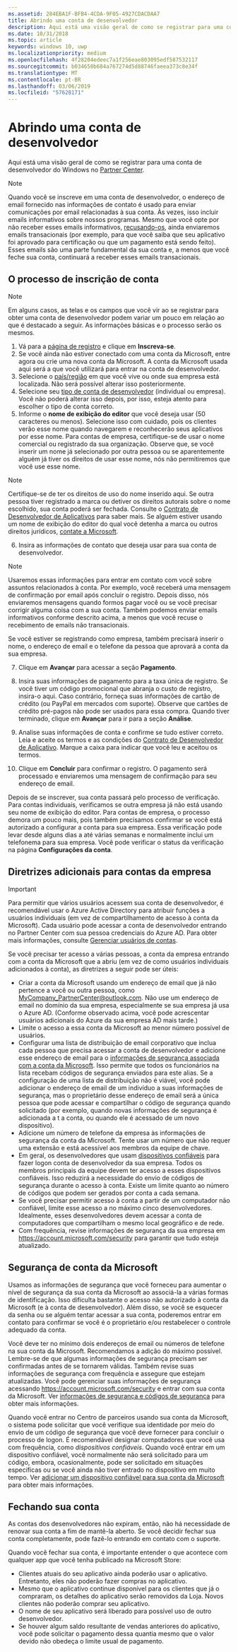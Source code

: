 ```yaml
---
ms.assetid: 284EBA1F-BFB4-4CDA-9F05-4927CDACDAA7
title: Abrindo uma conta de desenvolvedor
description: Aqui está uma visão geral de como se registrar para uma conta de desenvolvedor do Windows para a Microsoft Store e outros programas da Microsoft no Partner Center.
ms.date: 10/31/2018
ms.topic: article
keywords: windows 10, uwp
ms.localizationpriority: medium
ms.openlocfilehash: 4f28204edeec7a1f256eae803095edf587532117
ms.sourcegitcommit: b034650b684a767274d5d88746faeea373c8e34f
ms.translationtype: MT
ms.contentlocale: pt-BR
ms.lasthandoff: 03/06/2019
ms.locfileid: "57628171"
---
```

# <a name="opening-a-developer-account"></a>Abrindo uma conta de desenvolvedor

Aqui está uma visão geral de como se registrar para uma conta de desenvolvedor do Windows no [Partner Center](https://partner.microsoft.com/dashboard).

> [!NOTE]
> Quando você se inscreve em uma conta de desenvolvedor, o endereço de email fornecido nas informações de contato é usado para enviar comunicações por email relacionadas à sua conta. Às vezes, isso incluir emails informativos sobre nossos programas. Mesmo que você opte por não receber esses emails informativos, [recusando-os](https://go.microsoft.com/fwlink/p/?LinkId=533280), ainda enviaremos emails transacionais (por exemplo, para que você saiba que seu aplicativo foi aprovado para certificação ou que um pagamento está sendo feito). Esses emails são uma parte fundamental da sua conta e, a menos que você feche sua conta, continuará a receber esses emails transacionais.

## <a name="the-account-signup-process"></a>O processo de inscrição de conta

> [!NOTE]
> Em alguns casos, as telas e os campos que você vir ao se registrar para obter uma conta de desenvolvedor podem variar um pouco em relação ao que é destacado a seguir. As informações básicas e o processo serão os mesmos.

1.  Vá para a [página de registro](https://go.microsoft.com/fwlink/p/?LinkId=615100) e clique em **Inscreva-se**.
2.  Se você ainda não estiver conectado com uma conta da Microsoft, entre agora ou crie uma nova conta da Microsoft. A conta da Microsoft usada aqui será a que você utilizará para entrar na conta de desenvolvedor.
3.  Selecione o [país/região](account-types-locations-and-fees.md#developer-account-and-app-submission-markets) em que você vive ou onde sua empresa está localizada. Não será possível alterar isso posteriormente.
4.  Selecione seu [tipo de conta de desenvolvedor](account-types-locations-and-fees.md) (individual ou empresa). Você não poderá alterar isso depois, por isso, esteja atento para escolher o tipo de conta correto.
5.  Informe o **nome de exibição do editor** que você deseja usar (50 caracteres ou menos). Selecione isso com cuidado, pois os clientes verão esse nome quando navegarem e reconhecerão seus aplicativos por esse nome. Para contas de empresa, certifique-se de usar o nome comercial ou registrado da sua organização. Observe que, se você inserir um nome já selecionado por outra pessoa ou se aparentemente alguém já tiver os direitos de usar esse nome, nós não permitiremos que você use esse nome. 

   > [!NOTE]
   > Certifique-se de ter os direitos de uso do nome inserido aqui. Se outra pessoa tiver registrado a marca ou detiver os direitos autorais sobre o nome escolhido, sua conta poderá ser fechada. Consulte o [Contrato de Desenvolvedor de Aplicativos](https://docs.microsoft.com/legal/windows/agreements/app-developer-agreement) para saber mais. Se alguém estiver usando um nome de exibição do editor do qual você detenha a marca ou outros direitos jurídicos, [contate a Microsoft](https://go.microsoft.com/fwlink/p/?LinkId=233777).    

6.  Insira as informações de contato que deseja usar para sua conta de desenvolvedor.

   > [!NOTE]
   > Usaremos essas informações para entrar em contato com você sobre assuntos relacionados à conta. Por exemplo, você receberá uma mensagem de confirmação por email após concluir o registro. Depois disso, nós enviaremos mensagens quando formos pagar você ou se você precisar corrigir alguma coisa com a sua conta. Também podemos enviar emails informativos conforme descrito acima, a menos que você recuse o recebimento de emails não transacionais.

   Se você estiver se registrando como empresa, também precisará inserir o nome, o endereço de email e o telefone da pessoa que aprovará a conta da sua empresa.

7.  Clique em **Avançar** para acessar a seção **Pagamento**.

8.  Insira suas informações de pagamento para a taxa única de registro. Se você tiver um código promocional que abranja o custo de registro, insira-o aqui. Caso contrário, forneça suas informações de cartão de crédito (ou PayPal em mercados com suporte). Observe que cartões de crédito pré-pagos não pode ser usados para essa compra. Quando tiver terminado, clique em **Avançar** para ir para a seção **Análise**.

9.  Analise suas informações de conta e confirme se tudo estiver correto. Leia e aceite os termos e as condições do [Contrato de Desenvolvedor de Aplicativo](https://docs.microsoft.com/legal/windows/agreements/app-developer-agreement). Marque a caixa para indicar que você leu e aceitou os termos.

10.  Clique em **Concluir** para confirmar o registro. O pagamento será processado e enviaremos uma mensagem de confirmação para seu endereço de email.

Depois de se inscrever, sua conta passará pelo processo de verificação. Para contas individuais, verificamos se outra empresa já não está usando seu nome de exibição do editor. Para contas de empresa, o processo demora um pouco mais, pois também precisamos confirmar se você está autorizado a configurar a conta para sua empresa. Essa verificação pode levar desde alguns dias a até várias semanas e normalmente inclui um telefonema para sua empresa. Você pode verificar o status da verificação na página **Configurações da conta**.


## <a name="additional-guidelines-for-company-accounts"></a>Diretrizes adicionais para contas da empresa

> [!IMPORTANT]
> Para permitir que vários usuários acessem sua conta de desenvolvedor, é recomendável usar o Azure Active Directory para atribuir funções a usuários individuais (em vez de compartilhamento de acesso à conta da Microsoft). Cada usuário pode acessar a conta de desenvolvedor entrando no Partner Center com sua pessoa credenciais do Azure AD. Para obter mais informações, consulte [Gerenciar usuários de contas](manage-account-users.md).

Se você precisar ter acesso a várias pessoas, a conta da empresa entrando com a conta da Microsoft que a abriu (em vez de como usuários individuais adicionados à conta), as diretrizes a seguir pode ser úteis:

-   Criar a conta da Microsoft usando um endereço de email que já não pertence a você ou outra pessoa, como MyCompany_PartnerCenter@outlook.com. Não use um endereço de email no domínio da sua empresa, especialmente se sua empresa já usa o Azure AD. (Conforme observado acima, você pode acrescentar usuários adicionais do Azure da sua empresa AD mais tarde.)
-   Limite o acesso a essa conta da Microsoft ao menor número possível de usuários.
-   Configurar uma lista de distribuição de email corporativo que inclua cada pessoa que precisa acessar a conta de desenvolvedor e adicione esse endereço de email para o [informações de segurança associada com a conta da Microsoft](https://account.microsoft.com/security). Isso permite que todos os funcionários na lista recebam códigos de segurança enviados para este alias. Se a configuração de uma lista de distribuição não é viável, você pode adicionar o endereço de email de um indivíduo a suas informações de segurança, mas o proprietário desse endereço de email será a única pessoa que pode acessar e compartilhar o código de segurança quando solicitado (por exemplo, quando novas informações de segurança é adicionada a t a conta, ou quando ele é acessado de um novo dispositivo).
-   Adicione um número de telefone da empresa às informações de segurança da conta da Microsoft. Tente usar um número que não requer uma extensão e está acessível aos membros da equipe de chave.
-   Em geral, os desenvolvedores que usam [dispositivos confiáveis](https://support.microsoft.com/help/12369/microsoft-account-add-a-trusted-device) para fazer logon conta de desenvolvedor da sua empresa. Todos os membros principais da equipe devem ter acesso a esses dispositivos confiáveis. Isso reduzirá a necessidade do envio de códigos de segurança durante o acesso à conta. Existe um limite quanto ao número de códigos que podem ser gerados por conta a cada semana.
-   Se você precisar permitir acesso à conta a partir de um computador não confiável, limite esse acesso a no máximo cinco desenvolvedores. Idealmente, esses desenvolvedores devem acessar a conta de computadores que compartilham o mesmo local geográfico e de rede.
-   Com frequência, revise informações de segurança da sua empresa em https://account.microsoft.com/security para garantir que tudo esteja atualizado.


## <a name="microsoft-account-security"></a>Segurança de conta da Microsoft

Usamos as informações de segurança que você forneceu para aumentar o nível de segurança da sua conta da Microsoft ao associá-la a várias formas de identificação. Isso dificulta bastante o acesso não autorizado à conta da Microsoft (e à conta de desenvolvedor). Além disso, se você se esquecer da senha ou se alguém tentar acessar a sua conta, poderemos entrar em contato para confirmar se você é o proprietário e/ou restabelecer o controle adequado da conta.

Você deve ter no mínimo dois endereços de email ou números de telefone na sua conta da Microsoft. Recomendamos a adição do máximo possível. Lembre-se de que algumas informações de segurança precisam ser confirmadas antes de se tornarem válidas. Também revise suas informações de segurança com frequência e assegure que estejam atualizadas. Você pode gerenciar suas informações de segurança acessando https://account.microsoft.com/security e entrar com sua conta da Microsoft. Ver [informações de segurança e códigos de segurança](https://support.microsoft.com/help/12428/microsoft-account-security-info-and-security-codes) para obter mais informações.

Quando você entrar no Centro de parceiros usando sua conta da Microsoft, o sistema pode solicitar que você verifique sua identidade por meio do envio de um código de segurança que você deve fornecer para concluir o processo de logon. É recomendável designar computadores que você usa com frequência, como *dispositivos confiáveis*. Quando você entrar em um dispositivo confiável, você normalmente não será solicitado para um código, embora, ocasionalmente, pode ser solicitado em situações específicas ou se você ainda não tiver entrado no dispositivo em muito tempo. Ver [adicionar um dispositivo confiável para sua conta da Microsoft](https://support.microsoft.com/help/12369/microsoft-account-add-a-trusted-device) para obter mais informações.


## <a name="closing-your-account"></a>Fechando sua conta

As contas dos desenvolvedores não expiram, então, não há necessidade de renovar sua conta a fim de mantê-la aberto. Se você decidir fechar sua conta completamente, pode fazê-lo entrando em contato com o suporte.

Quando você fechar sua conta, é importante entender o que acontece com qualquer app que você tenha publicado na Microsoft Store:

-   Clientes atuais do seu aplicativo ainda poderão usar o aplicativo. Entretanto, eles não poderão fazer compras no aplicativo.
-   Mesmo que o aplicativo continue disponível para os clientes que já o compraram, os detalhes do aplicativo serão removidos da Loja. Novos clientes não poderão comprar seu aplicativo.
-   O nome de seu aplicativo será liberado para possível uso de outro desenvolvedor.
-   Se houver algum saldo resultante de vendas anteriores do aplicativo, você pode solicitar o pagamento dessa quantia mesmo que o valor devido não obedeça o limite usual de pagamento.
